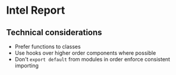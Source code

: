 # Intel Report

## Technical considerations

-   Prefer functions to classes
-   Use hooks over higher order components where possible
-   Don't `export default` from modules in order enforce consistent importing
